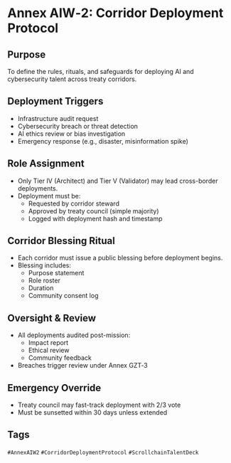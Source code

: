 # Annex AIW‑2: Corridor Deployment Protocol

## Purpose
To define the rules, rituals, and safeguards for deploying AI and cybersecurity talent across treaty corridors.

## Deployment Triggers
- Infrastructure audit request
- Cybersecurity breach or threat detection
- AI ethics review or bias investigation
- Emergency response (e.g., disaster, misinformation spike)

## Role Assignment
- Only Tier IV (Architect) and Tier V (Validator) may lead cross-border deployments.
- Deployment must be:
  - Requested by corridor steward
  - Approved by treaty council (simple majority)
  - Logged with deployment hash and timestamp

## Corridor Blessing Ritual
- Each corridor must issue a public blessing before deployment begins.
- Blessing includes:
  - Purpose statement
  - Role roster
  - Duration
  - Community consent log

## Oversight & Review
- All deployments audited post-mission:
  - Impact report
  - Ethical review
  - Community feedback
- Breaches trigger review under Annex GZT‑3

## Emergency Override
- Treaty council may fast-track deployment with 2/3 vote
- Must be sunsetted within 30 days unless extended

## Tags
`#AnnexAIW2` `#CorridorDeploymentProtocol` `#ScrollchainTalentDeck`
